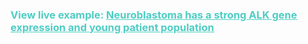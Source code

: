 ### <span style="color:#4ecdc4">View live example: [<span style="color:#4ecdc4"><u>Neuroblastoma has a strong ALK gene expression and young patient population</u></span>](https://xenabrowser.net/?bookmark=285fc76d9f2d5c0ba88b927ac82daaf3)</span>